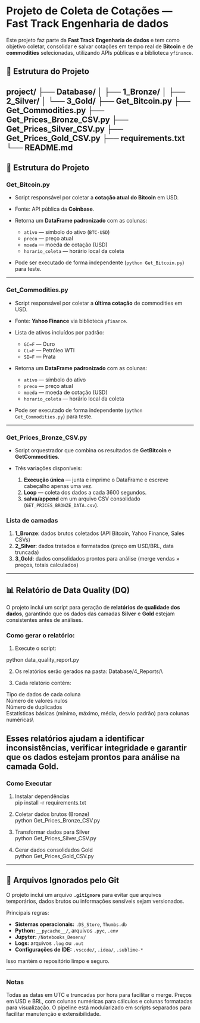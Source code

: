 # Projeto de Coleta de Cotações — Fast Track Engenharia de dados

Este projeto faz parte da **Fast Track Engenharia de dados** e tem como objetivo coletar, consolidar e salvar cotações em tempo real de **Bitcoin** e de **commodities** selecionadas, utilizando APIs públicas e a biblioteca `yfinance`.

## 📂 Estrutura do Projeto
project/
├── Database/
│ ├── 1_Bronze/
│ ├── 2_Silver/
│ └── 3_Gold/
├── Get_Bitcoin.py
├── Get_Commodities.py
├── Get_Prices_Bronze_CSV.py
├── Get_Prices_Silver_CSV.py
├── Get_Prices_Gold_CSV.py
├── requirements.txt
└── README.md
---

## 📂 Estrutura do Projeto

### **Get_Bitcoin.py**

* Script responsável por coletar a **cotação atual do Bitcoin** em USD.
* Fonte: API pública da **Coinbase**.
* Retorna um **DataFrame padronizado** com as colunas:

  * `ativo` — símbolo do ativo (`BTC-USD`)
  * `preco` — preço atual
  * `moeda` — moeda de cotação (USD)
  * `horario_coleta` — horário local da coleta
* Pode ser executado de forma independente (`python Get_Bitcoin.py`) para teste.

---

### **Get_Commodities.py**

* Script responsável por coletar a **última cotação** de commodities em USD.
* Fonte: **Yahoo Finance** via biblioteca `yfinance`.
* Lista de ativos incluídos por padrão:

  * `GC=F` — Ouro
  * `CL=F` — Petróleo WTI
  * `SI=F` — Prata

* Retorna um **DataFrame padronizado** com as colunas:

  * `ativo` — símbolo do ativo
  * `preco` — preço atual
  * `moeda` — moeda de cotação (USD)
  * `horario_coleta` — horário local da coleta
* Pode ser executado de forma independente (`python Get_Commodities.py`) para teste.

---

### **Get_Prices_Bronze_CSV.py**

* Script orquestrador que combina os resultados de **GetBitcoin** e **GetCommodities**.
* Três variações disponíveis:

  1. **Execução única** — junta e imprime o DataFrame e escreve cabeçalho apenas uma vez.
  2. **Loop** — coleta dos dados a cada 3600 segundos.
  3. **salva/append** em um arquivo CSV consolidado (`GET_PRICES_BRONZE_DATA.csv`).

### **Lista de camadas** 

  1. **1_Bronze**: dados brutos coletados (API Bitcoin, Yahoo Finance, Sales CSVs)
  2. **2_Silver**: dados tratados e formatados (preço em USD/BRL, data truncada)
  3. **3_Gold**: dados consolidados prontos para análise (merge vendas × preços, totais calculados)


---
## 📊 Relatório de Data Quality (DQ)

O projeto inclui um script para geração de **relatórios de qualidade dos dados**, garantindo que os dados das camadas **Silver** e **Gold** estejam consistentes antes de análises.

### Como gerar o relatório:

1. Execute o script:

python data_quality_report.py

2. Os relatórios serão gerados na pasta: Database/4_Reports/\

3. Cada relatório contém:

Tipo de dados de cada coluna\
Número de valores nulos\
Número de duplicados\
Estatísticas básicas (mínimo, máximo, média, desvio padrão) para colunas numéricas\

Esses relatórios ajudam a identificar inconsistências, verificar integridade e garantir que os dados estejam prontos para análise na camada Gold.
---

### Como Executar

1. Instalar dependências\
pip install -r requirements.txt

2. Coletar dados brutos (Bronze)\
python Get_Prices_Bronze_CSV.py

3. Transformar dados para Silver\
python Get_Prices_Silver_CSV.py

4. Gerar dados consolidados Gold\
python Get_Prices_Gold_CSV.py

---

## **🚫 Arquivos Ignorados pelo Git**

O projeto inclui um arquivo **`.gitignore`** para evitar que arquivos temporários, dados brutos ou informações sensíveis sejam versionados.  

Principais regras:

- **Sistemas operacionais:** `.DS_Store`, `Thumbs.db`  
- **Python:** `__pycache__/`, arquivos `.pyc`, `.env`  
- **Jupyter:** `/Notebooks_Desenv/`  
- **Logs:** arquivos `.log` ou `.out`  
- **Configurações de IDE:** `.vscode/`, `.idea/`, `.sublime-*`  

Isso mantém o repositório limpo e seguro.

---
### **Notas** 

Todas as datas em UTC e truncadas por hora para facilitar o merge.
Preços em USD e BRL, com colunas numéricas para cálculos e colunas formatadas para visualização.
O pipeline está modularizado em scripts separados para facilitar manutenção e extensibilidade.